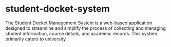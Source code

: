 # student-docket-system
The Student Docket Management System is a web-based application designed to streamline and simplify the process of collecting and managing student information, course details, and academic records. This system primarily caters to university
